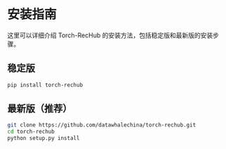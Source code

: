 # 安装指南

这里可以详细介绍 Torch-RecHub 的安装方法，包括稳定版和最新版的安装步骤。

## 稳定版
```bash
pip install torch-rechub
```

## 最新版（推荐）
```bash
git clone https://github.com/datawhalechina/torch-rechub.git
cd torch-rechub
python setup.py install
```

